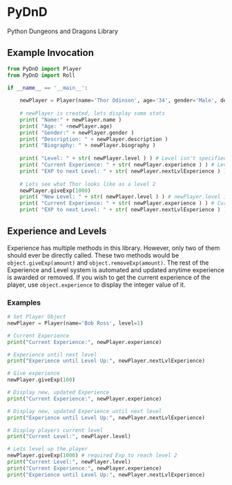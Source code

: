# PyDnD
Python Dungeons and Dragons Library


## Example Invocation

```python
from PyDnD import Player
from PyDnD import Roll

if __name__ == '__main__':
		
	newPlayer = Player(name='Thor Odinson', age='34', gender='Male', description='Looks like a pirate angel', biography='Born on Asgard, God of Thunder')
		
	# newPlayer is created, lets display some stats
	print( "Name:" + newPlayer.name )
	print( "Age: " +newPlayer.age)
	print( "Gender:" + newPlayer.gender )
	print( "Description: " + newPlayer.description )
	print( "Biography: " + newPlayer.biography )
	
	print( "Level: " + str( newPlayer.level ) ) # Level isn't specified in creation, so level is 1
	print( "Current Experience: " + str( newPlayer.experience ) ) # Level wasn't specified, so current xp is 0
	print( "EXP to next Level: " + str( newPlayer.nextLvlExperience ) ) # 1000 Experience is required to get to level 2
	
	# Lets see what Thor looks like as a level 2
	newPlayer.giveExp(1000)
	print( "New Level: " + str( newPlayer.level ) ) # newPlayer.level is automatically increased when XP threshold increases
	print( "Current Experience: " + str( newPlayer.experience ) ) # Current, experience after leveling up
	print( "EXP to next Level: " + str( newPlayer.nextLvlExperience ) ) # 3000 Experience is required to get to level 3
  ```

## Experience and Levels

Experience has multiple methods in this library.  However, only two of them should ever be directly called.  These two methods would be `object.giveExp(amount)` and `object.removeExp(amount)`.  The rest of the Experience and Level system is automated and updated anytime experience is awarded or removed.  If you wish to get the current experience of the player, use `object.experience` to display the integer value of it.

### Examples
```python
# Set Player Object
newPlayer = Player(name='Bob Ross', level=1)

# Current Experience
print("Current Experience:", newPlayer.experience)

# Experience until next level
print("Experience until Level Up:", newPlayer.nextLvlExperience)

# Give experience
newPlayer.giveExp(100)

# Display new, updated Experience
print("Current Experience:", newPlayer.experience)

# Display new, updated Experience until next level
print("Experience until Level Up:", newPlayer.nextLvlExperience)

# Display players current level
print("Current Level:", newPlayer.level)

# Lets level up the player
newPlayer.giveExp(1000) # required Exp to reach level 2
print("Current Level:", newPlayer.level)
print("Current Experience:", newPlayer.experience)
print("Experience until Level Up:", newPlayer.nextLvlExperience)
```


